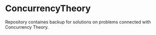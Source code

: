 # ConcurrencyTheory
Repository containes backup for solutions on problems connected with Concurrency Theory.
